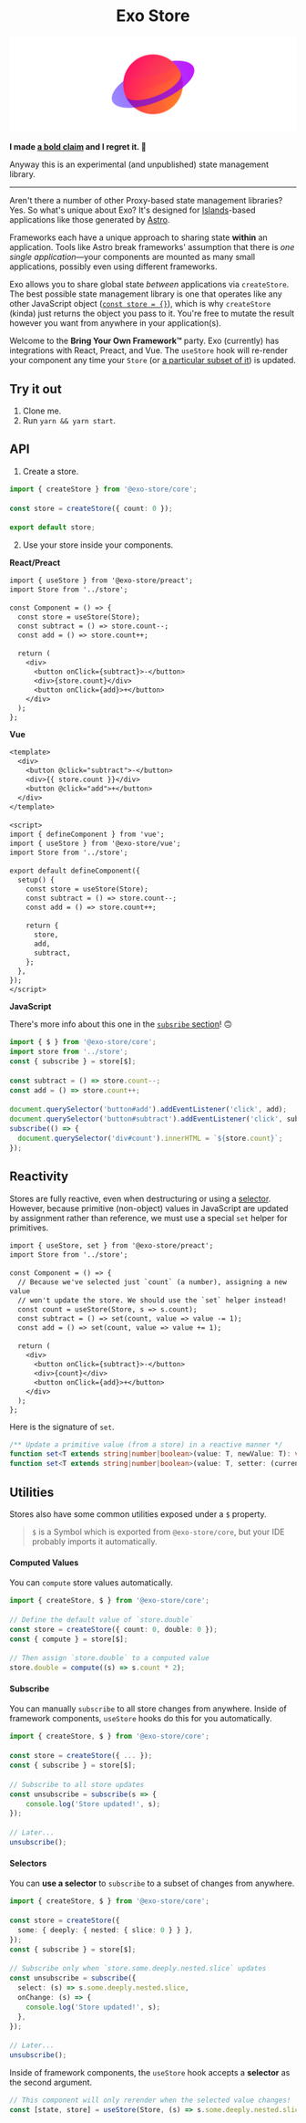 <h1 align="center">Exo Store</h1>

<div align="center">
  <img src="https://raw.githubusercontent.com/natemoo-re/exo-store/main/assets/planet.svg?sanitize=true&v=1"
      alt="Planet" />
</div>

**I made [a bold claim](https://twitter.com/n_moore/status/1381999074702979073) and I regret it. 🤷**

Anyway this is an experimental (and unpublished) state management library.

---

Aren't there a number of other Proxy-based state management libraries? Yes. So what's unique about Exo? It's designed for [Islands](https://jasonformat.com/islands-architecture/)-based applications like those generated by [Astro](https://www.youtube.com/watch?v=mgkwZqVkrwo).

Frameworks each have a unique approach to sharing state **within** an application. Tools like Astro break frameworks' assumption that there is _one single application_—your components are mounted as many small applications, possibly even using different frameworks.

Exo allows you to share global state _between_ applications via `createStore`. The best possible state management library is one that operates like any other JavaScript object ([`const store = {}`](https://twitter.com/mehdi_vasigh/status/1382013259327418382)), which is why `createStore` (kinda) just returns the object you pass to it. You're free to mutate the result however you want from anywhere in your application(s).

Welcome to the **Bring Your Own Framework™** party. Exo (currently) has integrations with React, Preact, and Vue. The `useStore` hook will re-render your component any time your `Store` (or [a particular subset of it](#Selectors)) is updated.

## Try it out

1. Clone me.
2. Run `yarn && yarn start`.

## API

1. Create a store.

```ts
import { createStore } from '@exo-store/core';

const store = createStore({ count: 0 });

export default store;
```

2. Use your store inside your components.

**React/Preact**

```tsx
import { useStore } from '@exo-store/preact';
import Store from '../store';

const Component = () => {
  const store = useStore(Store);
  const subtract = () => store.count--;
  const add = () => store.count++;

  return (
    <div>
      <button onClick={subtract}>-</button>
      <div>{store.count}</div>
      <button onClick={add}>+</button>
    </div>
  );
};
```

**Vue**

```vue
<template>
  <div>
    <button @click="subtract">-</button>
    <div>{{ store.count }}</div>
    <button @click="add">+</button>
  </div>
</template>

<script>
import { defineComponent } from 'vue';
import { useStore } from '@exo-store/vue';
import Store from '../store';

export default defineComponent({
  setup() {
    const store = useStore(Store);
    const subtract = () => store.count--;
    const add = () => store.count++;

    return {
      store,
      add,
      subtract,
    };
  },
});
</script>
```

**JavaScript**

There's more info about this one in the [`subsribe` section](#Subscribe)! 🙃

```js
import { $ } from '@exo-store/core';
import store from '../store';
const { subscribe } = store[$];

const subtract = () => store.count--;
const add = () => store.count++;

document.querySelector('button#add').addEventListener('click', add);
document.querySelector('button#subtract').addEventListener('click', subtract);
subscribe(() => {
  document.querySelector('div#count').innerHTML = `${store.count}`;
});
```

## Reactivity

Stores are fully reactive, even when destructuring or using a [selector](#selectors). However, because primitive (non-object) values in JavaScript are updated by assignment rather than reference, we must use a special `set` helper for primitives.

```tsx
import { useStore, set } from '@exo-store/preact';
import Store from '../store';

const Component = () => {
  // Because we've selected just `count` (a number), assigning a new value
  // won't update the store. We should use the `set` helper instead!
  const count = useStore(Store, s => s.count);
  const subtract = () => set(count, value => value -= 1);
  const add = () => set(count, value => value += 1);

  return (
    <div>
      <button onClick={subtract}>-</button>
      <div>{count}</div>
      <button onClick={add}>+</button>
    </div>
  );
};
```

Here is the signature of `set`.

```ts
/** Update a primitive value (from a store) in a reactive manner */
function set<T extends string|number|boolean>(value: T, newValue: T): void;
function set<T extends string|number|boolean>(value: T, setter: (currentValue: T) => T): void;
```

## Utilities

Stores also have some common utilities exposed under a `$` property.

> `$` is a Symbol which is exported from `@exo-store/core`, but your IDE probably imports it automatically.

#### Computed Values

You can `compute` store values automatically.

```ts
import { createStore, $ } from '@exo-store/core';

// Define the default value of `store.double`
const store = createStore({ count: 0, double: 0 });
const { compute } = store[$];

// Then assign `store.double` to a computed value
store.double = compute((s) => s.count * 2);
```

#### Subscribe

You can manually `subscribe` to all store changes from anywhere. Inside of framework components, `useStore` hooks do this for you automatically.

```ts
import { createStore, $ } from '@exo-store/core';

const store = createStore({ ... });
const { subscribe } = store[$];

// Subscribe to all store updates
const unsubscribe = subscribe(s => {
    console.log('Store updated!', s);
});

// Later...
unsubscribe();
```

#### Selectors

You can **use a selector** to `subscribe` to a subset of changes from anywhere.

```ts
import { createStore, $ } from '@exo-store/core';

const store = createStore({
  some: { deeply: { nested: { slice: 0 } } },
});
const { subscribe } = store[$];

// Subscribe only when `store.some.deeply.nested.slice` updates
const unsubscribe = subscribe({
  select: (s) => s.some.deeply.nested.slice,
  onChange: (s) => {
    console.log('Store updated!', s);
  },
});

// Later...
unsubscribe();
```

Inside of framework components, the `useStore` hook accepts a **selector** as the second argument.

```ts
// This component will only rerender when the selected value changes!
const [state, store] = useStore(Store, (s) => s.some.deeply.nested.slice);
```

